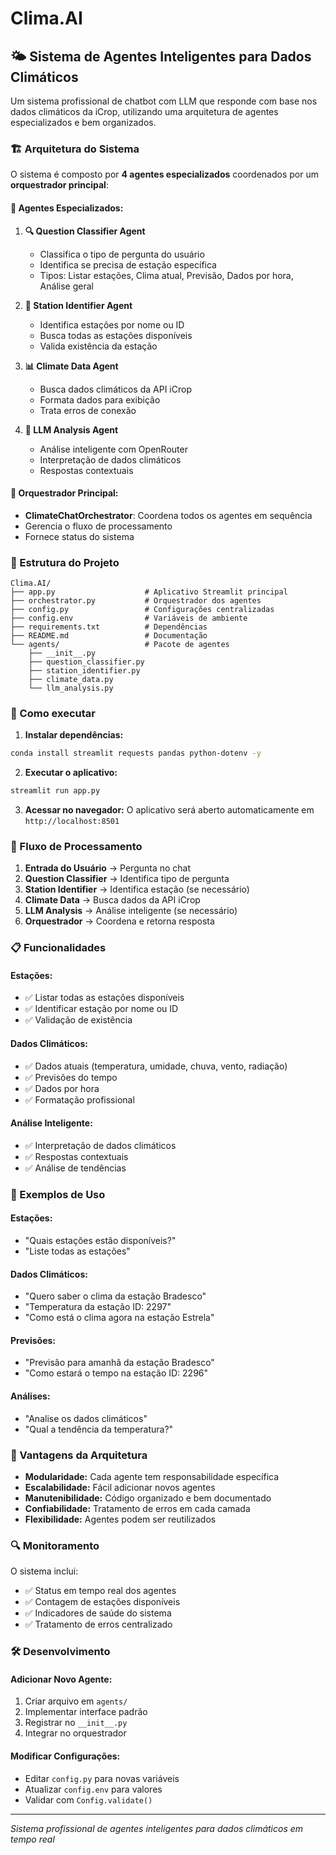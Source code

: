# Clima.AI

## 🌤️ Sistema de Agentes Inteligentes para Dados Climáticos

Um sistema profissional de chatbot com LLM que responde com base nos dados climáticos da iCrop, utilizando uma arquitetura de agentes especializados e bem organizados.

### 🏗️ Arquitetura do Sistema

O sistema é composto por **4 agentes especializados** coordenados por um **orquestrador principal**:

#### 🤖 **Agentes Especializados:**

1. **🔍 Question Classifier Agent**
   - Classifica o tipo de pergunta do usuário
   - Identifica se precisa de estação específica
   - Tipos: Listar estações, Clima atual, Previsão, Dados por hora, Análise geral

2. **📡 Station Identifier Agent**
   - Identifica estações por nome ou ID
   - Busca todas as estações disponíveis
   - Valida existência da estação

3. **📊 Climate Data Agent**
   - Busca dados climáticos da API iCrop
   - Formata dados para exibição
   - Trata erros de conexão

4. **🧠 LLM Analysis Agent**
   - Análise inteligente com OpenRouter
   - Interpretação de dados climáticos
   - Respostas contextuais

#### 🎯 **Orquestrador Principal:**
- **ClimateChatOrchestrator**: Coordena todos os agentes em sequência
- Gerencia o fluxo de processamento
- Fornece status do sistema

### 📁 Estrutura do Projeto

```
Clima.AI/
├── app.py                    # Aplicativo Streamlit principal
├── orchestrator.py           # Orquestrador dos agentes
├── config.py                 # Configurações centralizadas
├── config.env                # Variáveis de ambiente
├── requirements.txt          # Dependências
├── README.md                 # Documentação
└── agents/                   # Pacote de agentes
    ├── __init__.py
    ├── question_classifier.py
    ├── station_identifier.py
    ├── climate_data.py
    └── llm_analysis.py
```

### 🚀 Como executar

1. **Instalar dependências:**
```bash
conda install streamlit requests pandas python-dotenv -y
```

2. **Executar o aplicativo:**
```bash
streamlit run app.py
```

3. **Acessar no navegador:**
O aplicativo será aberto automaticamente em `http://localhost:8501`

### 🔄 Fluxo de Processamento

1. **Entrada do Usuário** → Pergunta no chat
2. **Question Classifier** → Identifica tipo de pergunta
3. **Station Identifier** → Identifica estação (se necessário)
4. **Climate Data** → Busca dados da API iCrop
5. **LLM Analysis** → Análise inteligente (se necessário)
6. **Orquestrador** → Coordena e retorna resposta

### 📋 Funcionalidades

#### **Estações:**
- ✅ Listar todas as estações disponíveis
- ✅ Identificar estação por nome ou ID
- ✅ Validação de existência

#### **Dados Climáticos:**
- ✅ Dados atuais (temperatura, umidade, chuva, vento, radiação)
- ✅ Previsões do tempo
- ✅ Dados por hora
- ✅ Formatação profissional

#### **Análise Inteligente:**
- ✅ Interpretação de dados climáticos
- ✅ Respostas contextuais
- ✅ Análise de tendências

### 🎯 Exemplos de Uso

#### **Estações:**
- "Quais estações estão disponíveis?"
- "Liste todas as estações"

#### **Dados Climáticos:**
- "Quero saber o clima da estação Bradesco"
- "Temperatura da estação ID: 2297"
- "Como está o clima agora na estação Estrela"

#### **Previsões:**
- "Previsão para amanhã da estação Bradesco"
- "Como estará o tempo na estação ID: 2296"

#### **Análises:**
- "Analise os dados climáticos"
- "Qual a tendência da temperatura?"

### 🌟 Vantagens da Arquitetura

- **Modularidade:** Cada agente tem responsabilidade específica
- **Escalabilidade:** Fácil adicionar novos agentes
- **Manutenibilidade:** Código organizado e bem documentado
- **Confiabilidade:** Tratamento de erros em cada camada
- **Flexibilidade:** Agentes podem ser reutilizados

### 🔍 Monitoramento

O sistema inclui:
- ✅ Status em tempo real dos agentes
- ✅ Contagem de estações disponíveis
- ✅ Indicadores de saúde do sistema
- ✅ Tratamento de erros centralizado

### 🛠️ Desenvolvimento

#### **Adicionar Novo Agente:**
1. Criar arquivo em `agents/`
2. Implementar interface padrão
3. Registrar no `__init__.py`
4. Integrar no orquestrador

#### **Modificar Configurações:**
- Editar `config.py` para novas variáveis
- Atualizar `config.env` para valores
- Validar com `Config.validate()`

---

*Sistema profissional de agentes inteligentes para dados climáticos em tempo real*